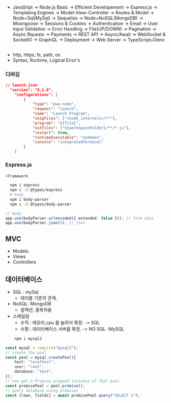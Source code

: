 #

##

- JavaSript -> Node.js Basic -> Efficient Developement -> Express.js -> Templating Engines ->
  Model-View-Controller -> Routes & Model -> Node+Sql(MySql) -> Sequelize -> Node+NoSQL(MongoDB)
  -> Moongoose -> Sessions & Cookies -> Authentication -> Email -> User Input Validation -> Error Handling -> File(UP/DOWN) -> Pagination -> Async Rquests -> Payments -> REST API -> Async/Await -> WebSocket & SocketIO -> GraphQL -> Deployment -> Web Server -> TypeScript+Deno

##

- http, https, fs, path, os
- Syntax, Runtime, Logical Error's

### 디버깅

```json
// launch.json
  "version": "0.2.0",
	"configurations": [
		{
			"type": "pwa-node",
			"request": "launch",
			"name": "Launch Program",
			"skipFiles": ["<node_internals>/**"],
			"program": "${file}",
			"outFiles": ["${workspaceFolder}/**/*.js"],
			"restart": true,
			"runtimeExecutable": "nodemon",
			"console": "integratedTerminal"
		}
	]
```

### Express.js

-`Framework`

```sh
  npm i express
  npm i -D @types/express
  # body
  npm i body-parser
  npm i -D @types/body-parser
```

```ts
// body
app.use(bodyParser.urlencoded({ extended: false })); // form data
app.use(bodyParser.json()); // json
```

## MVC

- Models
- Views
- Controllers

## 데이터베이스

- SQL : mySql
  - 테이블 기준의 관계.
- NoSQL: MongoDB
  - 컬렉션, 중복허용
- 스케일링
  - 수직 : 메모리,cpu 를 늘려서 확장. -> SQL
  - 수평 : 데이터베이스 서버를 확장. -> NO SQL
    -MySQL

```sh
	npm i mysql2
```

```ts
const mysql = require("mysql2");
// create the pool
const pool = mysql.createPool({
	host: "localhost",
	user: "root",
	database: "test",
});
// now get a Promise wrapped instance of that pool
const promisePool = pool.promise();
// query database using promises
const [rows, fields] = await promisePool.query("SELECT 1");
```
